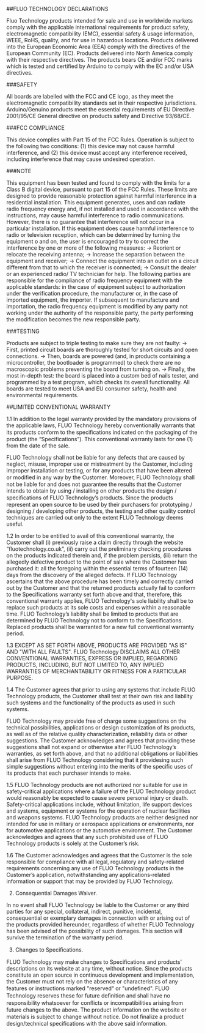 ##FLUO TECHNOLOGY DECLARATIONS

Fluo Technology products intended for sale and use in worldwide markets comply with the applicable international requirements 
for product safety, electromagnetic compatibility (EMC), essential safety & usage information, WEEE, RoHS, 
quality, and for use in hazardous locations. 
Products delivered into the European Economic Area (EEA) comply with the directives of the European Community (EC). 
Products delivered into North America comply with their respective directives. 
The products bears CE and/or FCC marks which is tested and certified by Arduino to comply with the EC and/or USA directives.

###SAFETY

All boards are labelled with the FCC and CE logo, as they meet the electromagnetic compatibility standards set in 
their respective jurisdictions. Arduino/Genuino products meet the essential requirements 
of EU Directive 2001/95/CE General directive on products safety and Directive 93/68/CE.


###FCC COMPLIANCE

This device complies with Part 15 of the FCC Rules. Operation is subject to the following two conditions: 
(1) this device may not cause harmful interference, and (2) 
this device must accept any interference received, including interference that may cause undesired operation.


###NOTE

This equipment has been tested and found to comply with the limits for a Class B digital device, pursuant 
to part 15 of the FCC Rules. These limits are designed to provide reasonable protection against harmful 
interference in a residential installation. This equipment generates, uses and can radiate radio frequency 
energy and, if not installed and used in accordance with the instructions, may cause harmful interference 
to radio communications. However, there is no guarantee that interference will not occur in a particular 
installation. If this equipment does cause harmful interference to radio or television reception, which can 
be determined by turning the equipment o and on, the user is encouraged to try to correct the interference 
by one or more of the following measures:
→ Reorient or relocate the receiving antenna;
→ Increase the separation between the equipment and receiver;
→ Connect the equipment into an outlet on a circuit different from that to which the receiver is connected;
→ Consult the dealer or an experienced radio/ TV technician for help.
The following parties are responsible for the compliance of radio frequency equipment with the applicable standards: in the case of equipment subject to authorization under the verification procedure, the manufacturer or, in the case of imported equipment, the importer. If subsequent to manufacture and importation, the radio frequency equipment is modified by any party not working under the authority of the responsible party, the party performing the modification becomes the new responsible party.

###TESTING

Products are subject to triple testing to make sure they are not faulty:
→ First, printed circuit boards are thoroughly tested for short circuits and open connections.
→ Then, boards are powered (and, in products containing a microcontroller, the bootloader is programmed) to check there 
are no macroscopic problems preventing the board from turning on.
→ Finally, the most in-depth test: the board is placed into a custom bed of nails tester, 
and programmed by a test program, which checks its overall functionality.
All boards are tested to meet USA and EU consumer safety, health and environmental requirements.


##LIMITED CONVENTIONAL WARRANTY
 
1.1 In addition to the legal warranty provided by the mandatory provisions of the applicable laws,  FLUO Technology hereby conventionally warrants that its products conform to the speciﬁcations indicated on the packaging of the product (the “Specifications”). This conventional warranty lasts for one (1) from the date of the sale.


FLUO Technology shall not be liable for any defects that are caused by neglect, misuse, improper use or mistreatment by the Customer, including improper installation or testing, or for any products that have been altered or modiﬁed in any way by the Customer. Moreover, FLUO Technology shall not be liable for and does not guarantee the results that the Customer intends to obtain by using / installing on other products the design / speciﬁcations of FLUO Technology’s products. Since the products represent an open source to be used by their purchasers for prototyping / designing / developing other products, the testing and other quality control techniques are carried out only to the extent FLUO Technology deems useful.


1.2 In order to be entitled to avail of this conventional warranty, the Customer shall (i) previously raise a claim directly through the website “fluotechnology.co.uk”, (ii) carry out the preliminary checking procedures on the products indicated therein and, if the problem persists, (iii) return the allegedly defective product to the point of sale where the Customer has purchased it:  all the foregoing within the essential terms of fourteen (14) days from the discovery of the alleged defects. If FLUO Technology ascertains that the above procedure has been timely and correctly carried out by the Customer and that the returned products actually fail to conform to the Specifications warranty set forth above and that, therefore, this conventional warranty applies, FLUO Technology's sole liability shall be to replace such products at its sole costs and expenses within a reasonable time. FLUO Technology’s liability shall be limited to products that are determined by FLUO Technology not to conform to  the  Specifications. Replaced products shall be warranted for a new full conventional warranty period.
 
1.3 EXCEPT AS SET FORTH ABOVE, PRODUCTS ARE PROVIDED "AS IS" AND "WITH ALL FAULTS". FLUO Technology DISCLAIMS ALL OTHER CONVENTIONAL WARRANTIES, EXPRESS OR IMPLIED, REGARDING PRODUCTS, INCLUDING, BUT NOT LIMITED TO, ANY IMPLIED WARRANTIES OF MERCHANTABILITY OR FITNESS FOR A PARTICULAR PURPOSE.
 
1.4 The Customer agrees that prior to using any systems that include FLUO Technology products, the Customer  shall test at their own risk and liability such systems and the functionality of the products as used in such systems.
 
FLUO Technology may provide free of charge some suggestions on the technical possibilities, applications or design customization of its products, as well as of the relative  quality characterization, reliability data or other suggestions. The Customer acknowledges and agrees that providing these suggestions shall not expand or otherwise alter FLUO Technology’s warranties, as set forth above, and that no additional obligations or liabilities shall arise from FLUO Technology considering that it providesing such simple suggestions without entering into the merits of the specific uses of its products that each purchaser intends to make.
 
1.5 FLUO Technology products are not authorized nor suitable for use in safety-critical applications where a failure of the FLUO Technology product would reasonably be expected to cause severe personal injury or death. Safety-critical applications include, without limitation, life support devices and systems, equipment or systems for the operation of nuclear facilities and weapons systems. FLUO Technology products are neither designed nor intended for use in military or aerospace applications or environments, nor for automotive applications or the automotive environment. The Customer acknowledges and agrees that any such prohibited use of FLUO Technology products is solely at the Customer’s risk.

1.6 The Customer acknowledges and agrees that the Customer is the sole responsible for compliance with all legal, regulatory and safety-related requirements concerning any use of FLUO Technology products in the Customer’s application, notwithstanding any applications-related information or support that may be provided by FLUO Technology.
 
2. Consequential Damages Waiver.
 
In no event shall FLUO Technology be liable to the Customer or any third parties for any special, collateral,  indirect, punitive, incidental, consequential or exemplary damages in connection with or arising out of the products provided hereunder, regardless of whether FLUO Technology has been advised of the possibility of such damages. This section will survive the termination of the warranty period.
 
 
3. Changes to Speciﬁcations.
 
FLUO Technology may make changes to Specifications and products’ descriptions on its website at any time, without notice. Since the products constitute an open source in continuous development and implementation, the Customer must not rely on the absence or characteristics of any features or instructions marked "reserved“ or "undeﬁned". FLUO Technology reserves these for future deﬁnition and shall have no responsibility whatsoever for conﬂicts or incompatibilities arising from future changes to the above. The product information on the website or materials is subject to change without notice. Do not ﬁnalize a product design/technical  specifications with the above said information.